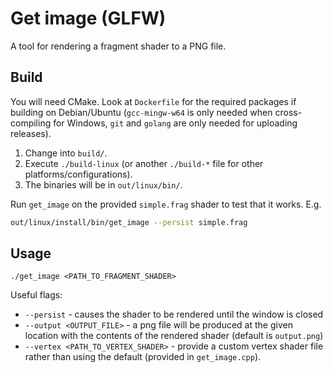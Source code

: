 # Get image (GLFW)

A tool for rendering a fragment shader to a PNG file.

## Build

You will need CMake. Look at `Dockerfile` for the required packages if building on Debian/Ubuntu (`gcc-mingw-w64` is only needed when cross-compiling for Windows, `git` and `golang` are only needed for uploading releases).

1. Change into `build/`.
2. Execute `./build-linux` (or another `./build-*` file for other platforms/configurations).
3. The binaries will be in `out/linux/bin/`.

Run `get_image` on the provided `simple.frag` shader to test that it works. E.g.

```bash
out/linux/install/bin/get_image --persist simple.frag
```


## Usage

`./get_image <PATH_TO_FRAGMENT_SHADER>`

Useful flags:
* `--persist` - causes the shader to be rendered until the window is closed
* `--output <OUTPUT_FILE>` - a png file will be produced at the given location with the contents of the rendered shader (default is `output.png`)
* `--vertex <PATH_TO_VERTEX_SHADER>` - provide a custom vertex shader file rather than using the default (provided in `get_image.cpp`).

